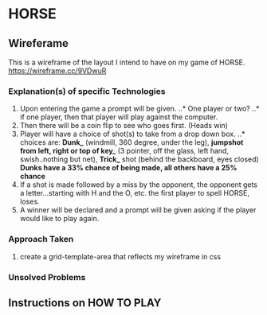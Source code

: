 # HORSE 


## Wireferame
This is a wireframe of the layout I intend to have on my game of HORSE.
<https://wireframe.cc/9VDwuR>

### Explanation(s) of specific Technologies 
1. Upon entering the game a prompt will be given.
..* One player or two?
..* if one player, then that player will play against the computer.
2. Then there will be a coin flip to see who goes first. (Heads win)
3. Player will have a choice of shot(s) to take from a drop down box.
..* choices are: **Dunk_** (windmill, 360 degree, under the leg), 
     **jumpshot from left, right or top of key_** (3 pointer, off the glass, left hand, swish..nothing but net), **Trick_** shot (behind the backboard, eyes closed)
**Dunks have a 33% chance of being made, all others have a 25% chance**
4. If a shot is made followed by a miss by the opponent, the opponent gets a letter...starting with H and the O, etc. the first player to spell HORSE, loses.
5. A winner will be declared and a prompt will be given asking if the player would like to play again.

### Approach Taken
1. create a grid-template-area that reflects my wireframe in css



### Unsolved Problems


## Instructions on HOW TO PLAY